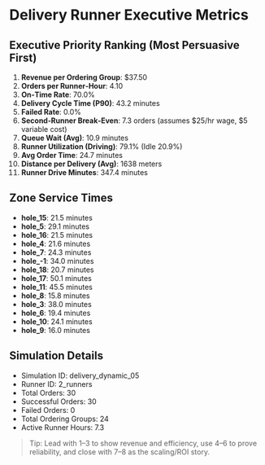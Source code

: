 # Delivery Runner Executive Metrics

## Executive Priority Ranking (Most Persuasive First)
1. **Revenue per Ordering Group**: $37.50
2. **Orders per Runner‑Hour**: 4.10
3. **On‑Time Rate**: 70.0%
4. **Delivery Cycle Time (P90)**: 43.2 minutes
5. **Failed Rate**: 0.0%
6. **Second‑Runner Break‑Even**: 7.3 orders (assumes $25/hr wage, $5 variable cost)
7. **Queue Wait (Avg)**: 10.9 minutes
8. **Runner Utilization (Driving)**: 79.1% (Idle 20.9%)
9. **Avg Order Time**: 24.7 minutes
10. **Distance per Delivery (Avg)**: 1638 meters
11. **Runner Drive Minutes**: 347.4 minutes

## Zone Service Times
- **hole_15**: 21.5 minutes
- **hole_5**: 29.1 minutes
- **hole_16**: 21.5 minutes
- **hole_4**: 21.6 minutes
- **hole_7**: 24.3 minutes
- **hole_-1**: 34.0 minutes
- **hole_18**: 20.7 minutes
- **hole_17**: 50.1 minutes
- **hole_11**: 45.5 minutes
- **hole_8**: 15.8 minutes
- **hole_3**: 38.0 minutes
- **hole_6**: 19.4 minutes
- **hole_10**: 24.1 minutes
- **hole_9**: 16.0 minutes


## Simulation Details
- Simulation ID: delivery_dynamic_05
- Runner ID: 2_runners
- Total Orders: 30
- Successful Orders: 30
- Failed Orders: 0
- Total Ordering Groups: 24
- Active Runner Hours: 7.3

> Tip: Lead with 1–3 to show revenue and efficiency, use 4–6 to prove reliability, and close with 7–8 as the scaling/ROI story.
